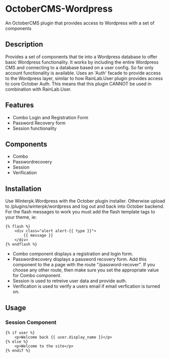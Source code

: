 # OctoberCMS-Wordpress
An OctoberCMS plugin that provides access to Wordpress with a set of components

## Description
Provides a set of components that tie into a Wordpress database to offer basic Wordpress functionality. 
It works by including the entire Wordpress CMS and connecting to a database based on a user config. So far only account functionality is available.
Uses an 'Auth' facade to provide access to the Wordpress layer, similar to how RainLab.User plugin provides access to core October Auth.
This means that this plugin CANNOT be used in combination with RainLab.User. 
 
## Features
- Combo Login and Registration Form
- Password Recovery form
- Session functionality

## Components
- Combo
- Passwordrecovery
- Session
- Verification

## Installation
Use Winterpk.Wordpress with the October plugin installer.  Otherwise upload to /plugins/winterpk/wordpress and log out and back into October backend.
For the flash messages to work you must add the flash template tags to your theme, ie:

	{% flash %}
	    <div class="alert alert-{{ type }}">
	        {{ message }}
	    </div>
	{% endflash %}

- Combo component displays a registration and login form.
- Passwordrecovery displays a password recovery form. Add this component to the a page with the route "/password-recover". If you choose any other route, then make sure you set the appropriate value for Combo component.
- Session is used to retreive user data and provide auth.
- Verification is used to verify a users email if email verfication is turned on. 

## Usage

### Session Component

	{% if user %}
	    <p>Welcome back {{ user.display_name }}</p>
	{% else %}
	    <p>Welcome to the site</p>
	{% endif %}
	
